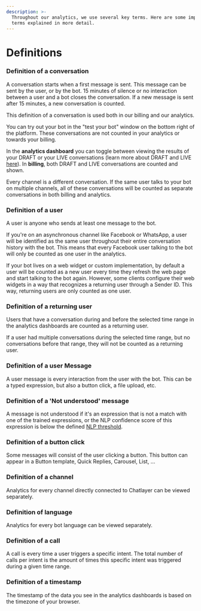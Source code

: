 ```yaml
---
description: >-
  Throughout our analytics, we use several key terms. Here are some important
  terms explained in more detail.
---
```


# Definitions

### Definition of a conversation

A conversation starts when a first message is sent. This message can be sent by the user, or by the bot. 15 minutes of silence or no interaction between a user and a bot closes the conversation. If a new message is sent after 15 minutes, a new conversation is counted.

This definition of a conversation is used both in our billing and our analytics.

You can try out your bot in the "test your bot" window on the bottom right of the platform. These conversations are not counted in your analytics or towards your billing.

In the **analytics dashboard** you can toggle between viewing the results of your DRAFT or your LIVE conversations (learn more about DRAFT and LIVE [here](../publishing-your-bot/)). In **billing**, both DRAFT and LIVE conversations are counted and shown.

Every channel is a different conversation. If the same user talks to your bot on multiple channels, all of these conversations will be counted as separate conversations in both billing and analytics.

### Definition of a user

A user is anyone who sends at least one message to the bot.&#x20;

If you're on an asynchronous channel like Facebook or WhatsApp, a user will be identified as the same user throughout their entire conversation history with the bot. This means that every Facebook user talking to the bot will only be counted as one user in the analytics.

If your bot lives on a web widget or custom implementation, by default a user will be counted as a new user every time they refresh the web page and start talking to the bot again. However, some clients configure their web widgets in a way that recognizes a returning user through a Sender ID. This way, returning users are only counted as one user.

### Definition of a returning user

Users that have a conversation during and before the selected time range in the analytics dashboards are counted as a returning user.

If a user had multiple conversations during the selected time range, but no conversations before that range, they will not be counted as a returning user.

### Definition of a user Message

A user message is every interaction from the user with the bot. This can be a typed expression, but also a button click, a file upload, etc.

### Definition of a 'Not understood' message

A message is not understood if it's an expression that is not a match with one of the trained expressions, or the NLP confidence score of this expression is below the defined [NLP threshold](../../understanding-users/natural-language-processing-nlp/settings.md).

### Definition of a button click

Some messages will consist of the user clicking a button. This button can appear in a Button template, Quick Replies, Carousel, List, ...

### Definition of a channel

Analytics for every channel directly connected to Chatlayer can be viewed separately.

### Definition of language

Analytics for every bot language can be viewed separately.

### Definition of a call

A call is every time a user triggers a specific intent. The total number of calls per intent is the amount of times this specific intent was triggered during a given time range.

### Definition of a timestamp

The timestamp of the data you see in the analytics dashboards is based on the timezone of your browser.
